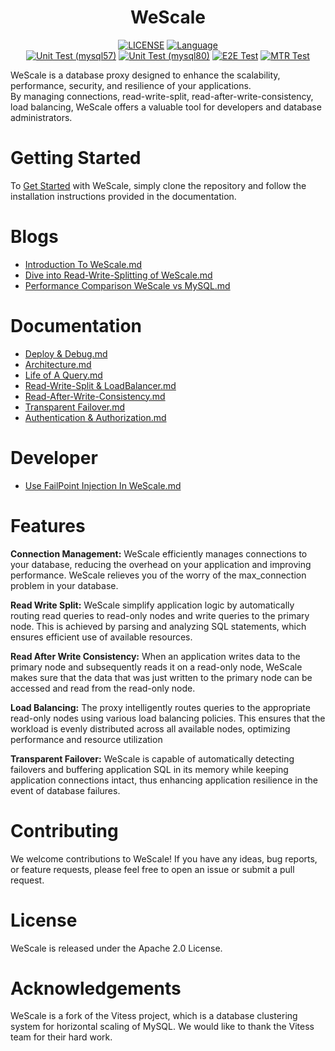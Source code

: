 

<div align="center">
    <h1>WeScale</h1>

[![LICENSE](https://img.shields.io/badge/License-Apache%202.0-green.svg)](https://github.com/wesql/wescale/blob/vitess-release-16.0-dev/LICENSE)
[![Language](https://img.shields.io/badge/Language-Go-blue.svg)](https://go.dev/)
<br/>
[![Unit Test (mysql57)](https://github.com/wesql/wescale/actions/workflows/unit_test_mysql57.yml/badge.svg?branch=main)](https://github.com/wesql/wescale/actions/workflows/unit_test_mysql57.yml)
[![Unit Test (mysql80)](https://github.com/wesql/wescale/actions/workflows/unit_test_mysql80.yml/badge.svg?branch=main)](https://github.com/wesql/wescale/actions/workflows/unit_test_mysql80.yml)
[![E2E Test](https://github.com/wesql/wescale/actions/workflows/cluster_endtoend_wesql.yml/badge.svg?branch=main)](https://github.com/wesql/wescale/actions/workflows/cluster_endtoend_wesql.yml)
[![MTR Test](https://github.com/wesql/wescale/actions/workflows/cluster_endtoend_mysqltester.yml/badge.svg?branch=main)](https://github.com/wesql/wescale/actions/workflows/cluster_endtoend_mysqltester.yml)

</div>


WeScale is a database proxy designed to enhance the scalability, performance, security, and resilience of your applications.
<br/>
By managing connections, read-write-split, read-after-write-consistency, load balancing, WeScale offers
a valuable tool for developers and database administrators.

# Getting Started
To [Get Started](doc%2Ftoturial%2F00-Deploy%26Debug.md) with WeScale, simply clone the repository and follow the installation instructions
provided in the documentation.

# Blogs
* [Introduction To WeScale.md](doc%2Fblogs%2FIntroduction%20To%20WeScale.md)
* [Dive into Read-Write-Splitting of WeScale.md](doc%2Fblogs%2FDive%20into%20Read-Write-Splitting%20of%20WeScale.md)
* [Performance Comparison WeScale vs MySQL.md](doc%2Fblogs%2FPerformance%20Comparison%20WeScale%20vs%20MySQL.md)

# Documentation
* [Deploy & Debug.md](doc%2Ftoturial%2F00-Deploy%26Debug.md)
* [Architecture.md](doc%2Ftoturial%2F01-Architecture.md)
* [Life of A Query.md](doc%2Ftoturial%2F02-Life%20of%20A%20Query.md)
* [Read-Write-Split & LoadBalancer.md](doc%2Ftoturial%2F03-Read-Write-Split%20%26%20LoadBalancer.md)
* [Read-After-Write-Consistency.md](doc%2Ftoturial%2F04-Read-After-Write-Consistency.md)
* [Transparent Failover.md](doc%2Ftoturial%2F05-Transparent%20Failover.md)
* [Authentication & Authorization.md](doc%2Ftoturial%2F06-Authentication%26Authorization.md)

# Developer
* [Use FailPoint Injection In WeScale.md](doc%2Fdeveloper%2FUse%20FailPoint%20Injection%20In%20WeScale.md)

# Features

**Connection Management:**
WeScale efficiently manages connections to your database, reducing the overhead on your application
and improving performance. WeScale relieves you of the worry of the max_connection problem in your database.

**Read Write Split:**
WeScale simplify application logic by automatically routing read queries to read-only nodes
and write queries to the primary node. This is achieved by parsing and analyzing SQL statements,
which ensures efficient use of available resources.

**Read After Write Consistency:**
When an application writes data to the primary node and subsequently reads it on a read-only node,
WeScale makes sure that the data that was just written to the primary node can be accessed
and read from the read-only node.

**Load Balancing:**
The proxy intelligently routes queries to the appropriate read-only nodes using various load balancing policies.
This ensures that the workload is evenly distributed across all available nodes, optimizing performance
and resource utilization

**Transparent Failover:**
WeScale is capable of automatically detecting failovers and buffering application SQL in its memory while keeping application connections intact, 
thus enhancing application resilience in the event of database failures.

# Contributing
We welcome contributions to WeScale! If you have any ideas, bug reports, or feature requests,
please feel free to open an issue or submit a pull request.

# License
WeScale is released under the Apache 2.0 License.

# Acknowledgements
WeScale is a fork of the Vitess project, which is a database clustering system for horizontal scaling of MySQL.
We would like to thank the Vitess team for their hard work.
